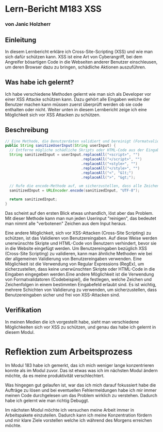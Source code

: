 # Lern-Bericht M183 XSS
### von Janic Holzherr

## Einleitung

In diesem Lernbericht erkläre ich Cross-Site-Scripting (XSS) und wie man sich dafür schützen kann. XSS ist eine Art von Cyberangriff, bei dem Angreifer bösartigen Code in die Webseiten anderer Benutzer einschleusen, um deren Browser dazu zu bringen, schädliche Aktionen auszuführen.

## Was habe ich gelernt?

Ich habe verschiedene Methoden gelernt wie man sich als Developer vor einer XSS Attacke schützen kann. Dazu gehört alle Eingaben welche der Benutzer machen kann müssen zuerst überprüft werden ob sie code enthalten oder nicht. Weiter unten in diesem Lernbericht zeige ich eine Möglichkeit sich vor XSS Attacken zu schützen.

## Beschreibung

```Java
// Eine Methode, die Benutzerdaten validiert und bereinigt (Formatvalidator)
public String sanitizeUserInput(String userInput) {
  // Entferne mögliche schädliche Skripts oder HTML-Code aus der Eingabe des Benutzers
  String sanitizedInput = userInput.replaceAll("<script>", "")
                                   .replaceAll("</script>", "")
                                   .replaceAll("<style>", "")
                                   .replaceAll("</style>", "")
                                   .replaceAll("<", "&lt;")
                                   .replaceAll(">", "&gt;");

  // Rufe die encode-Methode auf, um sicherzustellen, dass alle Zeichen, die in URLs verwendet werden können, korrekt codiert werden
  sanitizedInput = URLEncoder.encode(sanitizedInput, "UTF-8");

  return sanitizedInput;
}
```
Das scheint auf den ersten Blick etwas unhandlich, löst aber das Problem. Mit dieser Methode kann man nun jeden Userinput "reinigen", das bedeutet man nimmt alle "verbotenen" Zeichen aus dem Input heraus.

Eine andere Möglichkeit, sich vor XSS-Attacken (Cross-Site Scripting) zu schützen, ist das Validieren von Benutzereingaben. Auf diese Weise werden unerwünschte Skripte und HTML-Code von Benutzern verhindert, bevor sie in die Website eingefügt werden. Um Benutzereingaben bezüglich XSS (Cross-Site Scripting) zu validieren, kann man ähnliche Methoden wie bei der allgemeinen Validierung von Benutzereingaben verwenden. Eine Möglichkeit ist die Verwendung von Regular Expressions (RegEx), um sicherzustellen, dass keine unerwünschten Skripte oder HTML-Code in die Eingaben eingegeben werden.Eine andere Möglichkeit ist die Verwendung von Formatvalidatoren (Codebeispiel), die festlegen, welche Zeichen und Zeichenfolgen in einem bestimmten Eingabefeld erlaubt sind. Es ist wichtig, mehrere Schichten von Validierung zu verwenden, um sicherzustellen, dass Benutzereingaben sicher und frei von XSS-Attacken sind.


## Verifikation

In meinen Medien die ich vorgestellt habe, sieht man verschiedene Möglichkeiten sich vor XSS zu schützen, und genau das habe ich gelernt in diesem Modul. 

# Reflektion zum Arbeitsprozess

Im Modul 183 habe ich gemerkt, das ich mich weniger lange konzentrieren konnte als im Modul zuvor. Das ist etwas was ich im nächsten Modul ändern möchte, da es meine produktivität verschlechtert.

Was hingegen gut gelaufen ist, war das ich mich darauf fokussiert habe die Aufträge zu lösen und bei eventuellen Fehlermeldungen habe ich mir immer meinen Code durchgelesen um das Problem wirklich zu verstehen. Dadurch habe ich gelernt wie man richtig Debuggt.

Im nächsten Modul möchte ich versuchen meine Arbeit immer in Arbeitspakete einzuteilen. Dadurch kann ich meine Konzentration fördern und mir klare Ziele vorstellen welche ich während des Morgens erreichen möchte.
